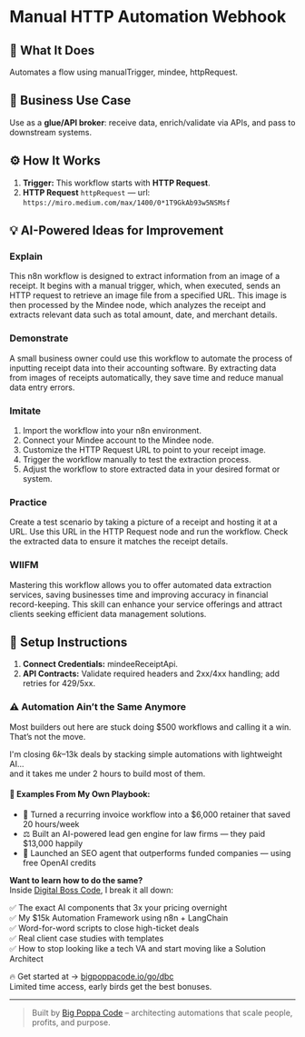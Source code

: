 # Manual HTTP Automation Webhook
  ## 🚀 What It Does
  Automates a flow using manualTrigger, mindee, httpRequest.
  
  ## 💼 Business Use Case
  Use as a **glue/API broker**: receive data, enrich/validate via APIs, and pass to downstream systems.
  
  ## ⚙️ How It Works
  1. **Trigger:** This workflow starts with **HTTP Request**.
  2. **HTTP Request** `httpRequest` — url: `https://miro.medium.com/max/1400/0*1T9GkAb93w5NSMsf`
  
  ## 💡 AI-Powered Ideas for Improvement
  ### Explain
This n8n workflow is designed to extract information from an image of a receipt. It begins with a manual trigger, which, when executed, sends an HTTP request to retrieve an image file from a specified URL. This image is then processed by the Mindee node, which analyzes the receipt and extracts relevant data such as total amount, date, and merchant details.

### Demonstrate
A small business owner could use this workflow to automate the process of inputting receipt data into their accounting software. By extracting data from images of receipts automatically, they save time and reduce manual data entry errors.

### Imitate
1. Import the workflow into your n8n environment.
2. Connect your Mindee account to the Mindee node.
3. Customize the HTTP Request URL to point to your receipt image.
4. Trigger the workflow manually to test the extraction process.
5. Adjust the workflow to store extracted data in your desired format or system.

### Practice
Create a test scenario by taking a picture of a receipt and hosting it at a URL. Use this URL in the HTTP Request node and run the workflow. Check the extracted data to ensure it matches the receipt details.

### WIIFM
Mastering this workflow allows you to offer automated data extraction services, saving businesses time and improving accuracy in financial record-keeping. This skill can enhance your service offerings and attract clients seeking efficient data management solutions.
  
  ## 🔧 Setup Instructions
  1. **Connect Credentials:** mindeeReceiptApi.
2. **API Contracts:** Validate required headers and 2xx/4xx handling; add retries for 429/5xx.
  
### ⚠️ Automation Ain’t the Same Anymore

Most builders out here are stuck doing $500 workflows and calling it a win.  
That’s not the move.  

I'm closing $6k–$13k deals by stacking simple automations with lightweight AI...  
and it takes me under 2 hours to build most of them.

#### 🧠 Examples From My Own Playbook:
- 🔁 Turned a recurring invoice workflow into a $6,000 retainer that saved 20 hours/week  
- ⚖️ Built an AI-powered lead gen engine for law firms — they paid $13,000 happily  
- 🚀 Launched an SEO agent that outperforms funded companies — using free OpenAI credits  

**Want to learn how to do the same?**  
Inside [Digital Boss Code](https://bigpoppacode.io/go/dbc), I break it all down:

✅ The exact AI components that 3x your pricing overnight  
✅ My $15k Automation Framework using n8n + LangChain  
✅ Word-for-word scripts to close high-ticket deals  
✅ Real client case studies with templates  
✅ How to stop looking like a tech VA and start moving like a Solution Architect  

🔥 Get started at → [bigpoppacode.io/go/dbc](https://bigpoppacode.io/go/dbc)  
Limited time access, early birds get the best bonuses.

---
> Built by [Big Poppa Code](https://bigpoppacode.io) – architecting automations that scale people, profits, and purpose.
  